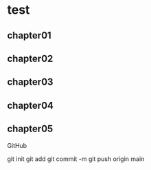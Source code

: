 # test

## chapter01

## chapter02

## chapter03

## chapter04

## chapter05

GitHub

git init
git add
git commit -m
git push origin main